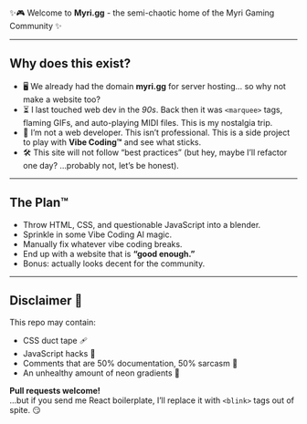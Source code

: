 ✨🎮 Welcome to **Myri.gg** - the semi-chaotic home of the Myri Gaming Community ✨  

---

## Why does this exist?  
- 🖥️ We already had the domain **myri.gg** for server hosting… so why not make a website too?  
- ⏳ I last touched web dev in the *90s*. Back then it was `<marquee>` tags, flaming GIFs, and auto-playing MIDI files. This is my nostalgia trip.  
- 🎨 I’m not a web developer. This isn’t professional. This is a side project to play with **Vibe Coding™** and see what sticks.  
- 🛠️ This site will not follow “best practices” (but hey, maybe I’ll refactor one day? …probably not, let’s be honest).  

---

## The Plan™  
- Throw HTML, CSS, and questionable JavaScript into a blender.  
- Sprinkle in some Vibe Coding AI magic.  
- Manually fix whatever vibe coding breaks.  
- End up with a website that is **“good enough.”**  
- Bonus: actually looks decent for the community.  

---

## Disclaimer 🚨  
This repo may contain:  
- CSS duct tape 🩹  
- JavaScript hacks 🔧  
- Comments that are 50% documentation, 50% sarcasm 📝  
- An unhealthy amount of neon gradients 🌈  

**Pull requests welcome!**  
…but if you send me React boilerplate, I’ll replace it with `<blink>` tags out of spite. 😏  
